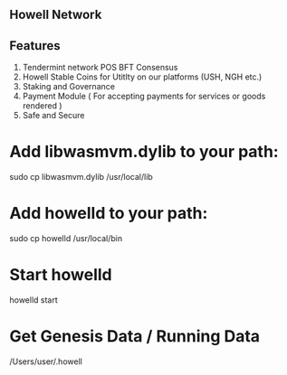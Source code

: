 ## Howell Network

## Features

1. Tendermint network POS BFT Consensus
2. Howell Stable Coins for Utitlty on our platforms (USH, NGH etc.)
3. Staking and Governance
4. Payment Module ( For accepting payments for services or goods rendered )
5. Safe and Secure

# Add libwasmvm.dylib to your path:

sudo cp libwasmvm.dylib /usr/local/lib

# Add howelld to your path:

sudo cp howelld /usr/local/bin

# Start howelld

howelld start

# Get Genesis Data / Running Data

/Users/user/.howell
